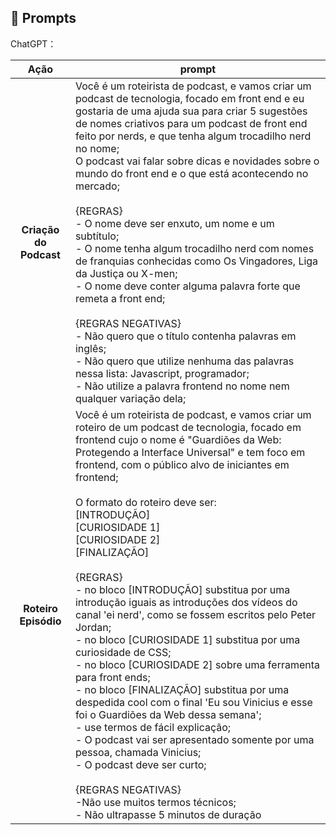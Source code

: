 ## 🧠 Prompts


ChatGPT：

|   Ação   | prompt                                                                                                                                                                                                                                                                         |
| :------: | ------------------------------------------------------------------------------------------------------------------------------------------------------------------------------------------------------------------------------------------------------------------------------ |
|  <b>Criação do Podcast<b>  |  Você é um roteirista de podcast, e vamos criar um podcast de tecnologia, focado em front end e eu gostaria de uma ajuda sua para criar 5 sugestões de nomes criativos para um podcast de front end feito por nerds, e que tenha algum trocadilho nerd no nome;<br>O podcast vai falar sobre dicas e novidades sobre o mundo do front end e o que está acontecendo no mercado;<br><br>{REGRAS}<br>- O nome deve ser enxuto, um nome e um subtítulo;<br>- O nome tenha algum trocadilho nerd com nomes de franquias conhecidas como Os Vingadores, Liga da Justiça ou X-men;<br>- O nome deve conter alguma palavra forte que remeta a front end;<br><br>{REGRAS NEGATIVAS}<br>- Não quero que o título contenha palavras em inglês;<br>- Não quero que utilize nenhuma das palavras nessa lista: Javascript, programador;<br>- Não utilize a palavra frontend no nome nem qualquer variação dela;                         |
| <b>Roteiro Episódio<b> | Você é um roteirista de podcast, e vamos criar um  roteiro de um podcast de tecnologia, focado em frontend cujo o nome é "Guardiões da Web: Protegendo a Interface Universal" e tem foco em frontend,  com o público alvo de iniciantes em frontend;<br><br>O formato do roteiro deve ser:<br>[INTRODUÇÃO]<br>[CURIOSIDADE 1]<br>[CURIOSIDADE 2]<br>[FINALIZAÇÃO]<br><br>{REGRAS}<br>- no bloco [INTRODUÇÃO] substitua por uma introdução iguais as introduções dos vídeos do canal 'ei nerd', como se fossem escritos pelo Peter Jordan;<br>- no bloco [CURIOSIDADE 1] substitua por uma curiosidade de CSS;<br>- no bloco [CURIOSIDADE 2] sobre uma ferramenta para front ends;<br>- no bloco [FINALIZAÇÃO] substitua por uma despedida cool com o final 'Eu sou Vinicius e esse foi o Guardiões da Web dessa semana';<br>- use termos de fácil explicação;<br>- O podcast vai ser apresentado somente por uma pessoa, chamada Vinicius;<br>- O podcast deve ser curto;<br><br>{REGRAS NEGATIVAS}<br>-Não use muitos termos técnicos;<br>- Não ultrapasse 5 minutos de duração |

